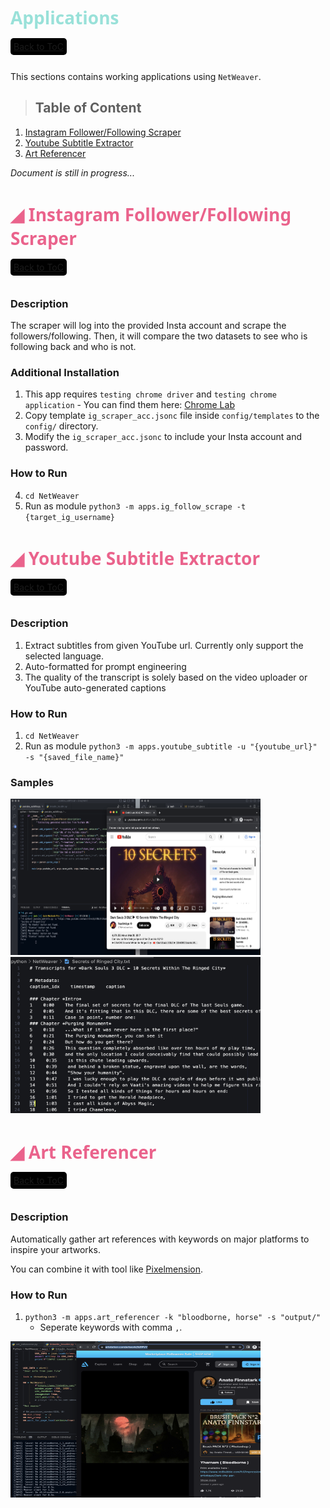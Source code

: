 <h1 id="Applications" style="font-weight: 600; text-transform: capitalize; font-family: 'Segoe UI', Tahoma, Geneva, Verdana, sans-serif; color: #99E1D9;">Applications</h1>
<a href='#0' style='background: #000; margin:0 auto; padding: 5px; border-radius: 5px;'>Back to ToC</a><br><br>

This sections contains working applications using `NetWeaver`.

> <h2 id='toc0'>Table of Content</h2>

1. <a href='#InstagramFollowerFollowingScraper'>Instagram Follower/Following Scraper</a>
2. <a href='#YoutubeSubtitleExtractor'>Youtube Subtitle Extractor</a>
3. <a href='#ArtReferencer'>Art Referencer</a>

*Document is still in progress...*
<h1 id="InstagramFollowerFollowingScraper" style="font-weight: 700; text-transform: capitalize; font-family: 'Segoe UI', Tahoma, Geneva, Verdana, sans-serif; color: #EA638C;">&#9698; Instagram Follower/Following Scraper</h1>
<a href='#toc0' style='background: #000; margin:0 auto; padding: 5px; border-radius: 5px;'>Back to ToC</a><br><br>

   ### **Description**
   The scraper will log into the provided Insta account and scrape the followers/following. Then, it will compare the two datasets to see who is following back and who is not.

   ### **Additional Installation**
   1. This app requires `testing chrome driver` and `testing chrome application`
     - You can find them here: <a href='https://googlechromelabs.github.io/chrome-for-testing/known-good-versions-with-downloads.json' target="_blank">Chrome Lab</a>
   2. Copy template `ig_scraper_acc.jsonc` file inside `config/templates` to the `config/` directory.
   3. Modify the `ig_scraper_acc.jsonc` to include your Insta account and password.

   ### **How to Run**
   4. `cd NetWeaver`
   5. Run as module `python3 -m apps.ig_follow_scrape -t {target_ig_username}` 


<h1 id="YoutubeSubtitleExtractor" style="font-weight: 700; text-transform: capitalize; font-family: 'Segoe UI', Tahoma, Geneva, Verdana, sans-serif; color: #EA638C;">&#9698; Youtube Subtitle Extractor</h1>
<a href='#toc0' style='background: #000; margin:0 auto; padding: 5px; border-radius: 5px;'>Back to ToC</a><br><br>
  
   ### **Description**
   1. Extract subtitles from given YouTube url. Currently only support the selected language.
   2. Auto-formatted for prompt engineering
   3. The quality of the transcript is solely based on the video uploader or YouTube auto-generated captions

   ### **How to Run**
   1. `cd NetWeaver`
   2. Run as module `python3 -m apps.youtube_subtitle -u "{youtube_url}" -s "{saved_file_name}"` 

   ### **Samples**
   <img src="../samples/youtube_subtitle_0.png" width=400 height=250/>
   <img src="../samples/youtube_subtitle_1.png" width=400 height=250/>

<h1 id="ArtReferencer" style="font-weight: 700; text-transform: capitalize; font-family: 'Segoe UI', Tahoma, Geneva, Verdana, sans-serif; color: #EA638C;">&#9698; Art Referencer</h1>
<a href='#toc0' style='background: #000; margin:0 auto; padding: 5px; border-radius: 5px;'>Back to ToC</a><br><br>
   
   ### **Description**
   Automatically gather art references with keywords on major platforms to inspire your artworks.

   You can combine it with tool like <a href="https://jacktogon.com/pixelmension">Pixelmension</a>.

   ### **How to Run**
   1. `python3 -m apps.art_referencer -k "bloodborne, horse" -s "output/"`
      - Seperate keywords with comma `,`.

   <img src="../samples/art_referencer_1.png" width=400 height=250/>